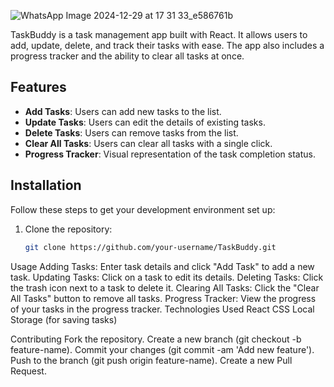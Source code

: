 ![WhatsApp Image 2024-12-29 at 17 31 33_e586761b](https://github.com/user-attachments/assets/e6e1a70e-c383-474c-8109-9bdcdc4045cb)

TaskBuddy is a task management app built with React. It allows users to add, update, delete, and track their tasks with ease. The app also includes a progress tracker and the ability to clear all tasks at once.

## Features

- **Add Tasks**: Users can add new tasks to the list.
- **Update Tasks**: Users can edit the details of existing tasks.
- **Delete Tasks**: Users can remove tasks from the list.
- **Clear All Tasks**: Users can clear all tasks with a single click.
- **Progress Tracker**: Visual representation of the task completion status.

## Installation

Follow these steps to get your development environment set up:

1. Clone the repository:
   ```bash
   git clone https://github.com/your-username/TaskBuddy.git


Usage
Adding Tasks: Enter task details and click "Add Task" to add a new task.
Updating Tasks: Click on a task to edit its details.
Deleting Tasks: Click the trash icon next to a task to delete it.
Clearing All Tasks: Click the "Clear All Tasks" button to remove all tasks.
Progress Tracker: View the progress of your tasks in the progress tracker.
Technologies Used
React
CSS
Local Storage (for saving tasks)

Contributing
Fork the repository.
Create a new branch (git checkout -b feature-name).
Commit your changes (git commit -am 'Add new feature').
Push to the branch (git push origin feature-name).
Create a new Pull Request.

